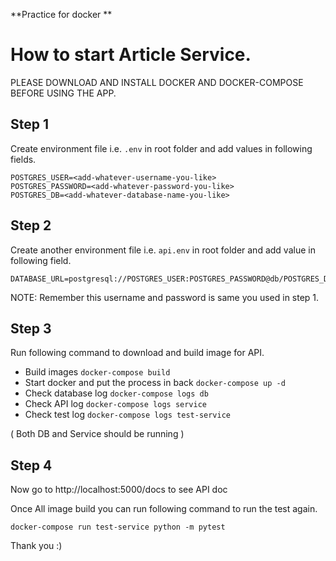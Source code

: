 **Practice for docker **
# How to start Article Service.

PLEASE DOWNLOAD AND INSTALL DOCKER AND DOCKER-COMPOSE BEFORE USING THE APP.


## Step 1
Create environment file i.e. `.env` in root folder and add values in following fields.
```
POSTGRES_USER=<add-whatever-username-you-like>
POSTGRES_PASSWORD=<add-whatever-password-you-like>
POSTGRES_DB=<add-whatever-database-name-you-like>
```

## Step 2
Create another environment file i.e. `api.env` in root folder and add value in following field.
```
DATABASE_URL=postgresql://POSTGRES_USER:POSTGRES_PASSWORD@db/POSTGRES_DB
```
NOTE: Remember this username and password is same you used in step 1.


## Step 3
Run following command to download and build image for API.

- Build images ```docker-compose build```
- Start docker and put the process in back ```docker-compose up -d```
- Check database log ```docker-compose logs db ```
- Check API log ```docker-compose logs service```
- Check test log ```docker-compose logs test-service```

( Both DB and Service should be running )


## Step 4
Now go to http://localhost:5000/docs to see API doc


Once All image build you can run following command to run the test again.
```
docker-compose run test-service python -m pytest
```
Thank you :)
